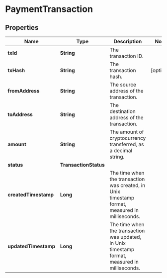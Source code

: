 

# PaymentTransaction


## Properties

| Name | Type | Description | Notes |
|------------ | ------------- | ------------- | -------------|
|**txId** | **String** | The transaction ID. |  |
|**txHash** | **String** | The transaction hash. |  [optional] |
|**fromAddress** | **String** | The source address of the transaction. |  |
|**toAddress** | **String** | The destination address of the transaction. |  |
|**amount** | **String** | The amount of cryptocurrency transferred, as a decimal string. |  |
|**status** | **TransactionStatus** |  |  |
|**createdTimestamp** | **Long** | The time when the transaction was created, in Unix timestamp format, measured in milliseconds. |  |
|**updatedTimestamp** | **Long** | The time when the transaction was updated, in Unix timestamp format, measured in milliseconds. |  |



